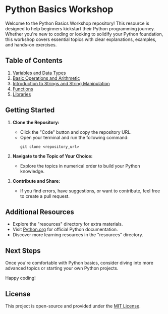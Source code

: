 # Python Basics Workshop

Welcome to the Python Basics Workshop repository! This resource is designed to help beginners kickstart their Python programming journey. Whether you're new to coding or looking to solidify your Python foundation, this workshop covers essential topics with clear explanations, examples, and hands-on exercises.

## Table of Contents

1. [Variables and Data Types](01-variables-and-data-types.md)
2. [Basic Operations and Arithmetic](02-basic-operations.md)
3. [Introduction to Strings and String Manipulation](03-strings-and-manipulation.md)
4. [Functions](04-functions.md)
5. [Libraries](04-libraries.md)


## Getting Started

1. **Clone the Repository:**
   - Click the "Code" button and copy the repository URL.
   - Open your terminal and run the following command:
     ```shell
     git clone <repository_url>
     ```

2. **Navigate to the Topic of Your Choice:**
   - Explore the topics in numerical order to build your Python knowledge.

3. **Contribute and Share:**
   - If you find errors, have suggestions, or want to contribute, feel free to create a pull request.

## Additional Resources

- Explore the "resources" directory for extra materials.
- Visit [Python.org](https://www.python.org/) for official Python documentation.
- Discover more learning resources in the "resources" directory.

## Next Steps

Once you're comfortable with Python basics, consider diving into more advanced topics or starting your own Python projects.

Happy coding!

## License

This project is open-source and provided under the [MIT License](LICENSE).

